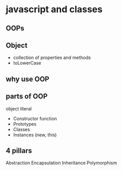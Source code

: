 # javascript and classes

## OOPs

## Object
- collection of properties and methods
- toLowerCase

## why use OOP

## parts of OOP
object literal

- Constructor function
- Prototypes
- Classes
- Instances (new, this)


## 4 pillars
Abstraction
Encapsulation
Inheritance
Polymorphism